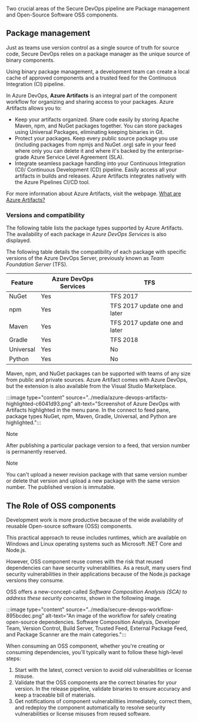 Two crucial areas of the Secure DevOps pipeline are Package management and Open-Source Software OSS components.

## Package management

Just as teams use version control as a single source of truth for source code, Secure DevOps relies on a package manager as the unique source of binary components.

Using binary package management, a development team can create a local cache of approved components and a trusted feed for the Continuous Integration (CI) pipeline.

In Azure DevOps, **Azure Artifacts** is an integral part of the component workflow for organizing and sharing access to your packages. Azure Artifacts allows you to:

 -  Keep your artifacts organized. Share code easily by storing Apache Maven, npm, and NuGet packages together. You can store packages using Universal Packages, eliminating keeping binaries in Git.
 -  Protect your packages. Keep every public source package you use (including packages from npmjs and NuGet .org) safe in your feed where only you can delete it and where it's backed by the enterprise-grade Azure Service Level Agreement (SLA).
 -  Integrate seamless package handling into your Continuous Integration (CI)/ Continuous Development (CD) pipeline. Easily access all your artifacts in builds and releases. Azure Artifacts integrates natively with the Azure Pipelines CI/CD tool.

For more information about Azure Artifacts, visit the webpage. [What are Azure Artifacts?](/azure/devops/artifacts/overview)

### Versions and compatibility

The following table lists the package types supported by Azure Artifacts. The availability of each package in *Azure DevOps Services* is also displayed.

The following table details the compatibility of each package with specific versions of the Azure DevOps Server, previously known as *Team Foundation Server* (TFS).

| **Feature** | **Azure DevOps Services** | **TFS**                       |
| ----------- | ------------------------- | ----------------------------- |
| NuGet       | Yes                       | TFS 2017                      |
| npm         | Yes                       | TFS 2017 update one and later |
| Maven       | Yes                       | TFS 2017 update one and later |
| Gradle      | Yes                       | TFS 2018                      |
| Universal   | Yes                       | No                            |
| Python      | Yes                       | No                            |

Maven, npm, and NuGet packages can be supported with teams of any size from public and private sources. Azure Artifact comes with Azure DevOps, but the extension is also available from the Visual Studio Marketplace.

:::image type="content" source="../media/azure-devops-artifacts-highlighted-c6041d93.png" alt-text="Screenshot of Azure DevOps with Artifacts highlighted in the menu pane. In the connect to feed pane, package types NuGet, npm, Maven, Gradle, Universal, and Python are highlighted.":::


> [!NOTE]
> After publishing a particular package version to a feed, that version number is permanently reserved.

> [!NOTE]
> You can't upload a newer revision package with that same version number or delete that version and upload a new package with the same version number. The published version is immutable.

## The Role of OSS components

Development work is more productive because of the wide availability of reusable Open-source software (OSS) components.

This practical approach to reuse includes runtimes, which are available on Windows and Linux operating systems such as Microsoft .NET Core and Node.js.

However, OSS component reuse comes with the risk that reused dependencies can have security vulnerabilities. As a result, many users find security vulnerabilities in their applications because of the Node.js package versions they consume.

OSS offers a new-concept-called *Software Composition Analysis (SCA) to address these security concerns*, shown in the following image.

:::image type="content" source="../media/secure-devops-workflow-895bcdec.png" alt-text="An image of the workflow for safely creating open-source dependencies. Software Composition Analysis, Developer Team, Version Control, Build Server, Trusted Feed, External Package Feed, and Package Scanner are the main categories.":::


When consuming an OSS component, whether you're creating or consuming dependencies, you'll typically want to follow these high-level steps:

1.  Start with the latest, correct version to avoid old vulnerabilities or license misuse.
2.  Validate that the OSS components are the correct binaries for your version. In the release pipeline, validate binaries to ensure accuracy and keep a traceable bill of materials.
3.  Get notifications of component vulnerabilities immediately, correct them, and redeploy the component automatically to resolve security vulnerabilities or license misuses from reused software.
